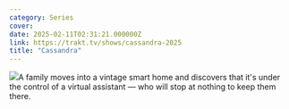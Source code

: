 ```yaml
---
category: Series
cover: 
date: 2025-02-11T02:31:21.000000Z
link: https://trakt.tv/shows/cassandra-2025
title: "Cassandra"
---
```


![](https://walter-r2.trakt.tv/images/shows/000/230/804/fanarts/thumb/5a6e4c3c62.jpg)A family moves into a vintage smart home and discovers that it's under the control of a virtual assistant — who will stop at nothing to keep them there.